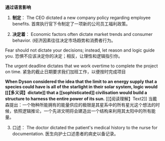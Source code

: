 **通过语言影响**

1. **制定**：
The CEO dictated a new company policy regarding employee benefits.
首席执行官下令制定了一项新的公司员工福利政策。

2. **决定着**：
Economic factors often dictate market trends and consumer behavior.
(经济因素往往决定市场趋势和消费者行为。

Fear should not dictate your decisions; instead, let reason and logic guide you.
恐惧不应该决定你的决定；相反，让理性和逻辑指引你。

The urgent deadline dictates that we work overtime to complete the project on time.
紧急的截止日期要求我们加班工作，以便按时完成项目

**When Dyson considered the idea that the limit to an energy supply that a species could have is all of the starlight in their solar system, logic would [[【多义词】dictate]] that a [[sophisticated]] civilisation would build a structure to harness the entire power of its sun.**
[[【阅读理解】Text2]]
当戴森提出：一个物种所能拥有的能量供应的极限是其星系中的所有星光这个想法的时候，依照逻辑推论，一个先进文明将会建造出一个结构来利用其太阳中的所有能量。


3. 口述：
The doctor dictated the patient's medical history to the nurse for documentation.
医生向护士口述患者的病史以备记录。

